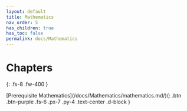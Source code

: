 ```yaml
---
layout: default
title: Mathematics
nav_order: 5
has_children: true
has_toc: false
permalink: docs/Mathematics
---
```


# Chapters
{: .fs-8 .fw-400 }

<div class="code-example" markdown="1">

<span>
[Prerequisite Mathematics](/docs/Mathematics/mathematics.md/){: .btn .btn-purple .fs-6 .px-7 .py-4 .text-center .d-block }
</span>
</div>
